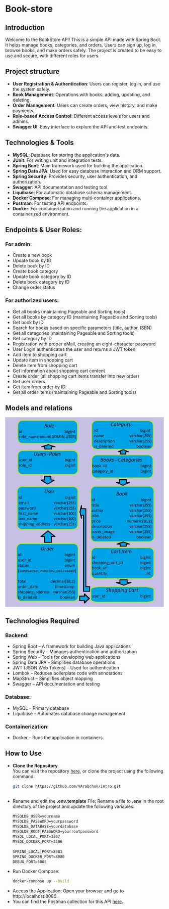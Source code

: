 # Book-store

## Introduction
Welcome to the BookStore API! This is a simple API made with Spring Boot. It helps manage books, 
categories, and orders. Users can sign up, log in, browse books, and make orders safely. 
The project is created to be easy to use and secure, with different roles for users.

## Project structure
- **User Registration & Authentication**: Users can register, log in, and use the system safely.
- **Book Management**: Operations with books: adding, updating, and deleting.
- **Order Management**: Users can create orders, view history, and make payments.
- **Role-based Access Control**: Different access levels for users and admins.
- **Swagger UI**: Easy interface to explore the API and test endpoints.

## Technologies & Tools
- **MySQL**: Database for storing the application's data.
- **JUnit**: For writing unit and integration tests.
- **Spring Boot**: Main framework used for building the application.
- **Spring Data JPA**: Used for easy database interaction and ORM support.
- **Spring Security**: Provides security, user authentication, and authorization.
- **Swagger**: API documentation and testing tool.
- **Liquibase**: For automatic database schema management.
- **Docker Compose**: For managing multi-container applications.
- **Postman**: For testing API endpoints.
- **Docker**: For containerization and running the application in a containerized environment.

## Endpoints & User Roles:
### For admin:
* Create a new book
* Update book by ID
* Delete book by ID
* Create book category
* Update book category by ID
* Delete book category by ID
* Change order status

### For authorized users:
* Get all books (maintaining Pageable and Sorting tools)
* Get all books by category ID (maintaining Pageable and Sorting tools)
* Get book by ID
* Search for books based on specific parameters (title, author, ISBN)
* Get all categories (maintaining Pageable and Sorting tools)
* Get category by ID
* Registration with proper eMail, creating an eight-character password
* User Login authenticates the user and returns a JWT token
* Add item to shopping cart
* Update item in shopping cart
* Delete item from shopping cart
* Get information about shopping cart content
* Create order (all shopping cart items transfer into new order)
* Get user orders
* Get item from order by ID
* Get all order items (maintaining Pageable and Sorting tools)

## Models and relations
![Model Image](Model.jpg)

## Technologies Required
### Backend:
- Spring Boot – A framework for building Java applications
- Spring Security – Manages authentication and authorization
- Spring Web – Tools for developing web applications
- Spring Data JPA – Simplifies database operations
- JWT (JSON Web Tokens) – Used for authentication
- Lombok – Reduces boilerplate code with annotations
- MapStruct – Simplifies object mapping
- Swagger – API documentation and testing
### Database:
- MySQL – Primary database
- Liquibase – Automates database change management
### Containerization:
- Docker – Runs the application in containers

## How to Use
- **Clone the Repository**  
You can visit the repository [here](https://github.com/VArabchuk/intro.git),
or clone the project using the following command:
  ```bash
  git clone https://github.com/VArabchuk/intro.git
 
- Rename and edit the **.env.template** File: Rename a file to **.env** in the root directory of the project and update the following variables:
   ```dotenv
  MYSQLDB_USER=yourname
  MYSQLDB_PASSWORD=yourpassword
  MYSQLDB_DATABASE=yourdatabase
  MYSQLDB_ROOT_PASSWORD=yourrootpassword
  MYSQL_LOCAL_PORT=3307
  MYSQL_DOCKER_PORT=3306

  SPRING_LOCAL_PORT=8081
  SPRING_DOCKER_PORT=8080
  DEBUG_PORT=5005
- Run Docker Compose:
   ```bash
  docker-compose up --build
- Access the Application: Open your browser and go to http://localhost:8080.
- You can find the Postman collection for this API [here](BookStore.postman_collection.json).
